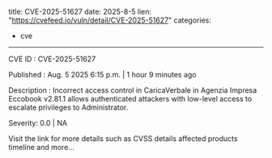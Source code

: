  
title: CVE-2025-51627
date: 2025-8-5
lien: "https://cvefeed.io/vuln/detail/CVE-2025-51627"
categories:
  - cve
---

CVE ID : CVE-2025-51627

Published :  Aug. 5
2025
6:15 p.m. | 1 hour
9 minutes ago

Description : Incorrect access control in CaricaVerbale in Agenzia Impresa Eccobook v2.81.1 allows authenticated attackers with low-level access to escalate privileges to Administrator.

Severity: 0.0 | NA

Visit the link for more details
such as CVSS details
affected products
timeline
and more...

